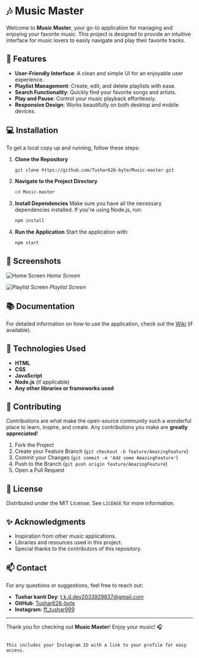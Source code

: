 
# 🎶 Music Master

Welcome to **Music Master**, your go-to application for managing and enjoying your favorite music. This project is designed to provide an intuitive interface for music lovers to easily navigate and play their favorite tracks.

## 🚀 Features

- **User-Friendly Interface**: A clean and simple UI for an enjoyable user experience.
- **Playlist Management**: Create, edit, and delete playlists with ease.
- **Search Functionality**: Quickly find your favorite songs and artists.
- **Play and Pause**: Control your music playback effortlessly.
- **Responsive Design**: Works beautifully on both desktop and mobile devices.

## 💻 Installation

To get a local copy up and running, follow these steps:

1. **Clone the Repository**
   ```bash
   git clone https://github.com/Tushar626-byte/Music-master.git
   ```

2. **Navigate to the Project Directory**
   ```bash
   cd Music-master
   ```

3. **Install Dependencies**
   Make sure you have all the necessary dependencies installed. If you're using Node.js, run:
   ```bash
   npm install
   ```

4. **Run the Application**
   Start the application with:
   ```bash
   npm start
   ```

## 🎨 Screenshots

![Home Screen](path_to_your_home_screen_image.png)
*Home Screen*

![Playlist Screen](path_to_your_playlist_screen_image.png)
*Playlist Screen*

## 📚 Documentation

For detailed information on how to use the application, check out the [Wiki](https://github.com/Tushar626-byte/Music-master/wiki) (if available).

## 🔧 Technologies Used

- **HTML**
- **CSS**
- **JavaScript**
- **Node.js** (if applicable)
- **Any other libraries or frameworks used**

## 🤝 Contributing

Contributions are what make the open-source community such a wonderful place to learn, inspire, and create. Any contributions you make are **greatly appreciated**!

1. Fork the Project
2. Create your Feature Branch (`git checkout -b feature/AmazingFeature`)
3. Commit your Changes (`git commit -m 'Add some AmazingFeature'`)
4. Push to the Branch (`git push origin feature/AmazingFeature`)
5. Open a Pull Request

## 📄 License

Distributed under the MIT License. See `LICENSE` for more information.

## ✨ Acknowledgments

- Inspiration from other music applications.
- Libraries and resources used in this project.
- Special thanks to the contributors of this repository.

## 📫 Contact

For any questions or suggestions, feel free to reach out:

- **Tushar kanti Dey**: [t.k.d.dey2033929837@gmail.com](mailto:t.k.d.dey2033929837@gmail.com)
- **GitHub**: [Tushar626-byte](https://github.com/Tushar626-byte)
- **Instagram**: [ff_tushar999](https://instagram.com/ff_tushar999)

---

Thank you for checking out **Music Master**! Enjoy your music! 🎧
```

This includes your Instagram ID with a link to your profile for easy access.
